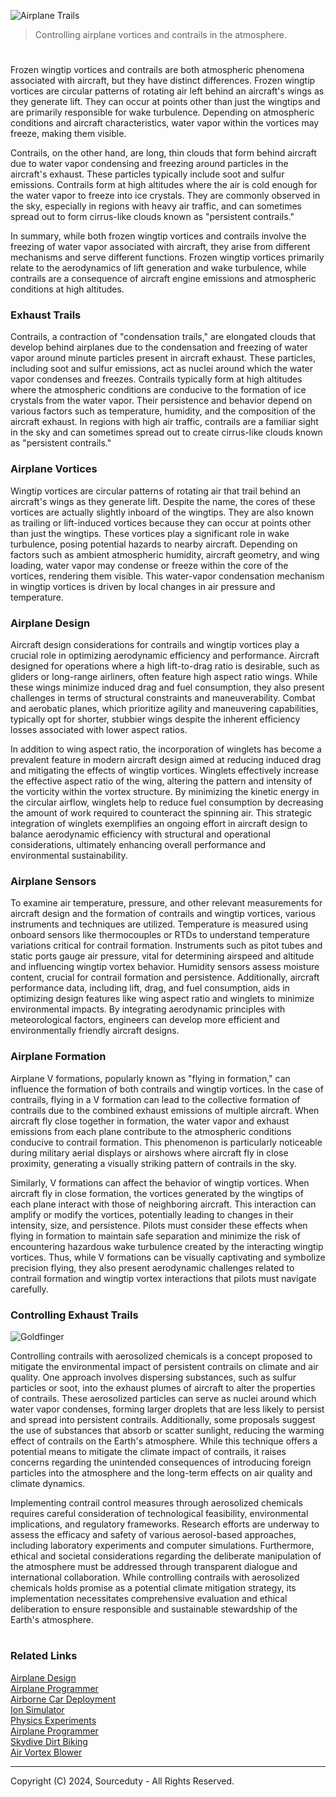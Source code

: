 ![Airplane Trails](https://github.com/sourceduty/Airplane_Contrails/assets/123030236/eea53ea7-628d-4f3a-bdc0-f5d0a5af88d7)

> Controlling airplane vortices and contrails in the atmosphere.

#

Frozen wingtip vortices and contrails are both atmospheric phenomena associated with aircraft, but they have distinct differences. Frozen wingtip vortices are circular patterns of rotating air left behind an aircraft's wings as they generate lift. They can occur at points other than just the wingtips and are primarily responsible for wake turbulence. Depending on atmospheric conditions and aircraft characteristics, water vapor within the vortices may freeze, making them visible.

Contrails, on the other hand, are long, thin clouds that form behind aircraft due to water vapor condensing and freezing around particles in the aircraft's exhaust. These particles typically include soot and sulfur emissions. Contrails form at high altitudes where the air is cold enough for the water vapor to freeze into ice crystals. They are commonly observed in the sky, especially in regions with heavy air traffic, and can sometimes spread out to form cirrus-like clouds known as "persistent contrails."

In summary, while both frozen wingtip vortices and contrails involve the freezing of water vapor associated with aircraft, they arise from different mechanisms and serve different functions. Frozen wingtip vortices primarily relate to the aerodynamics of lift generation and wake turbulence, while contrails are a consequence of aircraft engine emissions and atmospheric conditions at high altitudes.

### Exhaust Trails

Contrails, a contraction of "condensation trails," are elongated clouds that develop behind airplanes due to the condensation and freezing of water vapor around minute particles present in aircraft exhaust. These particles, including soot and sulfur emissions, act as nuclei around which the water vapor condenses and freezes. Contrails typically form at high altitudes where the atmospheric conditions are conducive to the formation of ice crystals from the water vapor. Their persistence and behavior depend on various factors such as temperature, humidity, and the composition of the aircraft exhaust. In regions with high air traffic, contrails are a familiar sight in the sky and can sometimes spread out to create cirrus-like clouds known as "persistent contrails."

### Airplane Vortices

Wingtip vortices are circular patterns of rotating air that trail behind an aircraft's wings as they generate lift. Despite the name, the cores of these vortices are actually slightly inboard of the wingtips. They are also known as trailing or lift-induced vortices because they can occur at points other than just the wingtips. These vortices play a significant role in wake turbulence, posing potential hazards to nearby aircraft. Depending on factors such as ambient atmospheric humidity, aircraft geometry, and wing loading, water vapor may condense or freeze within the core of the vortices, rendering them visible. This water-vapor condensation mechanism in wingtip vortices is driven by local changes in air pressure and temperature.

### Airplane Design

Aircraft design considerations for contrails and wingtip vortices play a crucial role in optimizing aerodynamic efficiency and performance. Aircraft designed for operations where a high lift-to-drag ratio is desirable, such as gliders or long-range airliners, often feature high aspect ratio wings. While these wings minimize induced drag and fuel consumption, they also present challenges in terms of structural constraints and maneuverability. Combat and aerobatic planes, which prioritize agility and maneuvering capabilities, typically opt for shorter, stubbier wings despite the inherent efficiency losses associated with lower aspect ratios.

In addition to wing aspect ratio, the incorporation of winglets has become a prevalent feature in modern aircraft design aimed at reducing induced drag and mitigating the effects of wingtip vortices. Winglets effectively increase the effective aspect ratio of the wing, altering the pattern and intensity of the vorticity within the vortex structure. By minimizing the kinetic energy in the circular airflow, winglets help to reduce fuel consumption by decreasing the amount of work required to counteract the spinning air. This strategic integration of winglets exemplifies an ongoing effort in aircraft design to balance aerodynamic efficiency with structural and operational considerations, ultimately enhancing overall performance and environmental sustainability.

### Airplane Sensors

To examine air temperature, pressure, and other relevant measurements for aircraft design and the formation of contrails and wingtip vortices, various instruments and techniques are utilized. Temperature is measured using onboard sensors like thermocouples or RTDs to understand temperature variations critical for contrail formation. Instruments such as pitot tubes and static ports gauge air pressure, vital for determining airspeed and altitude and influencing wingtip vortex behavior. Humidity sensors assess moisture content, crucial for contrail formation and persistence. Additionally, aircraft performance data, including lift, drag, and fuel consumption, aids in optimizing design features like wing aspect ratio and winglets to minimize environmental impacts. By integrating aerodynamic principles with meteorological factors, engineers can develop more efficient and environmentally friendly aircraft designs.

### Airplane Formation

Airplane V formations, popularly known as "flying in formation," can influence the formation of both contrails and wingtip vortices. In the case of contrails, flying in a V formation can lead to the collective formation of contrails due to the combined exhaust emissions of multiple aircraft. When aircraft fly close together in formation, the water vapor and exhaust emissions from each plane contribute to the atmospheric conditions conducive to contrail formation. This phenomenon is particularly noticeable during military aerial displays or airshows where aircraft fly in close proximity, generating a visually striking pattern of contrails in the sky.

Similarly, V formations can affect the behavior of wingtip vortices. When aircraft fly in close formation, the vortices generated by the wingtips of each plane interact with those of neighboring aircraft. This interaction can amplify or modify the vortices, potentially leading to changes in their intensity, size, and persistence. Pilots must consider these effects when flying in formation to maintain safe separation and minimize the risk of encountering hazardous wake turbulence created by the interacting wingtip vortices. Thus, while V formations can be visually captivating and symbolize precision flying, they also present aerodynamic challenges related to contrail formation and wingtip vortex interactions that pilots must navigate carefully.

### Controlling Exhaust Trails

![Goldfinger](https://github.com/sourceduty/Airplane_Contrails/assets/123030236/a5ed613c-a329-4790-a0d5-6ce173533b32)

Controlling contrails with aerosolized chemicals is a concept proposed to mitigate the environmental impact of persistent contrails on climate and air quality. One approach involves dispersing substances, such as sulfur particles or soot, into the exhaust plumes of aircraft to alter the properties of contrails. These aerosolized particles can serve as nuclei around which water vapor condenses, forming larger droplets that are less likely to persist and spread into persistent contrails. Additionally, some proposals suggest the use of substances that absorb or scatter sunlight, reducing the warming effect of contrails on the Earth's atmosphere. While this technique offers a potential means to mitigate the climate impact of contrails, it raises concerns regarding the unintended consequences of introducing foreign particles into the atmosphere and the long-term effects on air quality and climate dynamics.

Implementing contrail control measures through aerosolized chemicals requires careful consideration of technological feasibility, environmental implications, and regulatory frameworks. Research efforts are underway to assess the efficacy and safety of various aerosol-based approaches, including laboratory experiments and computer simulations. Furthermore, ethical and societal considerations regarding the deliberate manipulation of the atmosphere must be addressed through transparent dialogue and international collaboration. While controlling contrails with aerosolized chemicals holds promise as a potential climate mitigation strategy, its implementation necessitates comprehensive evaluation and ethical deliberation to ensure responsible and sustainable stewardship of the Earth's atmosphere.


#
### Related Links

[Airplane Design](https://github.com/sourceduty/Airplane_Design)
<br>
[Airplane Programmer](https://github.com/sourceduty/Airplane_Progammer)
<br>
[Airborne Car Deployment](https://github.com/sourceduty/Airborne_Car_Deployment)
<br>
[Ion Simulator](https://github.com/sourceduty/Ion_Simulator)
<br>
[Physics Experiments](https://github.com/sourceduty/Physics_Experiments)
<br>
[Airplane Programmer](https://github.com/sourceduty/Airplane_Progammer)
<br>
[Skydive Dirt Biking](https://github.com/sourceduty/Skydive_Dirt_Biking)
<br>
[Air Vortex Blower](https://github.com/sourceduty/Air_Vortex_Blower)

***
Copyright (C) 2024, Sourceduty - All Rights Reserved.
